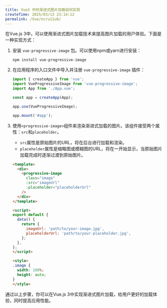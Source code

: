 ```yaml
---
title: Vue3 中的渐进式图片加载如何实现
createTime: 2025/03/13 23:14:12
permalink: /Vue/ocru11u6/
---
```


在Vue.js 3中，可以使用渐进式图片加载技术来提高图片加载的用户体验。下面是一种实现方式：

1. 安装 `vue-progressive-image` 包。可以使用npm或yarn进行安装：

   ```shell
   npm install vue-progressive-image
   ```

2. 在应用程序的入口文件中导入并注册 `vue-progressive-image` 插件：

   ```javascript
   import { createApp } from 'vue';
   import VueProgressiveImage from 'vue-progressive-image';
   import App from './App.vue';
   
   const app = createApp(App);
   
   app.use(VueProgressiveImage);
   
   app.mount('#app');
   ```

3. 使用`<progressive-image>`组件来渲染渐进式加载的图片。该组件接受两个属性：`src`和`placeholder`。

   - `src`属性是原始图片的URL，将在后台进行加载和渲染。
   - `placeholder`属性是缩略图或模糊图的URL，将在一开始显示，当原始图片加载完成时逐渐过渡到原始图片。

   ```html
   <template>
     <div>
       <progressive-image
         class="image"
         :src="imageUrl"
         :placeholder="placeholderUrl"
       />
     </div>
   </template>
   
   <script>
   export default {
     data() {
       return {
         imageUrl: 'path/to/your-image.jpg',
         placeholderUrl: 'path/to/your-placeholder.jpg',
       };
     },
   };
   </script>
   
   <style>
   .image {
     width: 100%;
     height: auto;
   }
   </style>
   ```

通过以上步骤，你可以在Vue.js 3中实现渐进式图片加载，给用户更好的加载体验，同时提高应用性能。
